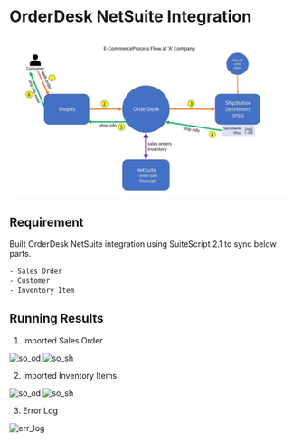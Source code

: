 # OrderDesk NetSuite Integration

![demo](https://github.com/hakunamoni/port-orderdesk-integration/blob/main/images/port_screen_od_1.jpg)

## Requirement

Built OrderDesk NetSuite integration using SuiteScript 2.1 to sync below parts.
   ```bash
   - Sales Order
   - Customer
   - Inventory Item
   ```

## Running Results

1. Imported Sales Order

![so_od](/port-orderdesk-integration/images/od_so_od.jpg)
![so_sh](/port-orderdesk-integration/images/od_so_shopify.jpg)

2. Imported Inventory Items

![so_od](/port-orderdesk-integration/images/od_item_od.jpg)
![so_sh](/port-orderdesk-integration/images/od_item_shopify.jpg)

3. Error Log

![err_log](/port-orderdesk-integration/images/od_error_log.jpg)
